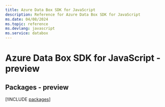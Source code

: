 ```yaml
---
title: Azure Data Box SDK for JavaScript
description: Reference for Azure Data Box SDK for JavaScript
ms.date: 04/08/2024
ms.topic: reference
ms.devlang: javascript
ms.service: databox
---
```

# Azure Data Box SDK for JavaScript - preview
## Packages - preview
[!INCLUDE [packages](data-box-index.md)]
